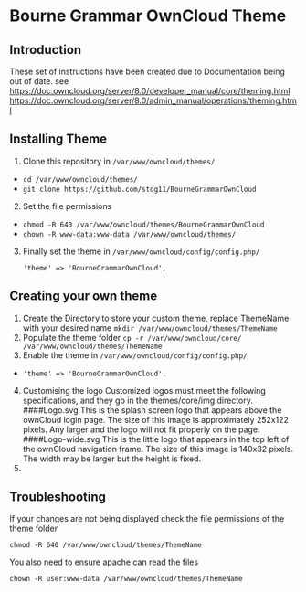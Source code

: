 # Bourne Grammar OwnCloud Theme
## Introduction

These set of instructions have been created due to Documentation being out of date.
see https://doc.owncloud.org/server/8.0/developer_manual/core/theming.html
https://doc.owncloud.org/server/8.0/admin_manual/operations/theming.html

## Installing Theme

1. Clone this repository in `/var/www/owncloud/themes/`
  * `cd /var/www/owncloud/themes/`
  * `git clone https://github.com/stdg11/BourneGrammarOwnCloud`
2. Set the file permissions
  * `chmod -R 640 /var/www/owncloud/themes/BourneGrammarOwnCloud`
  * `chown -R www-data:www-data /var/www/owncloud/themes/`
3. Finally set the theme in `/var/www/owncloud/config/config.php/`

    `'theme' => 'BourneGrammarOwnCloud',`

## Creating your own theme

1. Create the Directory to store your custom theme, replace ThemeName with your desired name `mkdir /var/www/owncloud/themes/ThemeName`
2. Populate the theme folder `cp -r /var/www/owncloud/core/ /var/www/owncloud/themes/ThemeName`
3. Enable the theme in `/var/www/owncloud/config/config.php/`
  * `'theme' => 'BourneGrammarOwnCloud',`
4. Customising the logo
  Customized logos must meet the following specifications, and they go in the themes/core/img directory.
  ####Logo.svg
  This is the splash screen logo that appears above the ownCloud login page. The size of this image is approximately 252x122 pixels. Any larger and the logo will not fit properly on the page.
  ####Logo-wide.svg
  This is the little logo that appears in the top left of the ownCloud navigation frame. The size of this image is 140x32 pixels. The width may be larger but the height is fixed.
5. 

## Troubleshooting

If your changes are not being displayed check the file permissions of the theme folder  
```Shell
chmod -R 640 /var/www/owncloud/themes/ThemeName
```
You also need to ensure apache can read the files  
```Shell
chown -R user:www-data /var/www/owncloud/themes/ThemeName
```